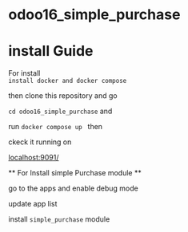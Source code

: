 # odoo16_simple_purchase

# install Guide

For install <br/>
`install docker and docker compose `

then clone this repository and go <br/> 

`cd odoo16_simple_purchase`  and <br/>

run `docker compose up ` then 

ckeck it running on 

[localhost:9091/](http://localhost:9091)

** For Install simple Purchase module ** 

go to the apps and enable debug mode <br/>

update app list 

install `simple_purchase` module 



